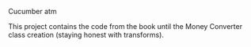 Cucumber atm 

This project contains the code from the book until the Money Converter class creation (staying honest with transforms).

